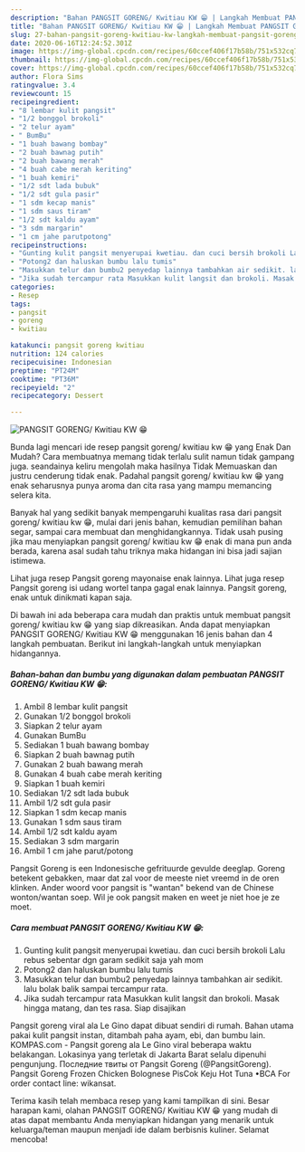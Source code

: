 ```yaml
---
description: "Bahan PANGSIT GORENG/ Kwitiau KW 😁 | Langkah Membuat PANGSIT GORENG/ Kwitiau KW 😁 Yang Menggugah Selera"
title: "Bahan PANGSIT GORENG/ Kwitiau KW 😁 | Langkah Membuat PANGSIT GORENG/ Kwitiau KW 😁 Yang Menggugah Selera"
slug: 27-bahan-pangsit-goreng-kwitiau-kw-langkah-membuat-pangsit-goreng-kwitiau-kw-yang-menggugah-selera
date: 2020-06-16T12:24:52.301Z
image: https://img-global.cpcdn.com/recipes/60ccef406f17b58b/751x532cq70/pangsit-goreng-kwitiau-kw-😁-foto-resep-utama.jpg
thumbnail: https://img-global.cpcdn.com/recipes/60ccef406f17b58b/751x532cq70/pangsit-goreng-kwitiau-kw-😁-foto-resep-utama.jpg
cover: https://img-global.cpcdn.com/recipes/60ccef406f17b58b/751x532cq70/pangsit-goreng-kwitiau-kw-😁-foto-resep-utama.jpg
author: Flora Sims
ratingvalue: 3.4
reviewcount: 15
recipeingredient:
- "8 lembar kulit pangsit"
- "1/2 bonggol brokoli"
- "2 telur ayam"
- " BumBu"
- "1 buah bawang bombay"
- "2 buah bawnag putih"
- "2 buah bawang merah"
- "4 buah cabe merah keriting"
- "1 buah kemiri"
- "1/2 sdt lada bubuk"
- "1/2 sdt gula pasir"
- "1 sdm kecap manis"
- "1 sdm saus tiram"
- "1/2 sdt kaldu ayam"
- "3 sdm margarin"
- "1 cm jahe parutpotong"
recipeinstructions:
- "Gunting kulit pangsit menyerupai kwetiau. dan cuci bersih brokoli Lalu rebus sebentar dgn garam sedikit saja yah mom"
- "Potong2 dan haluskan bumbu lalu tumis"
- "Masukkan telur dan bumbu2 penyedap lainnya tambahkan air sedikit. lalu bolak balik sampai tercampur rata."
- "Jika sudah tercampur rata Masukkan kulit langsit dan brokoli. Masak hingga matang, dan tes rasa. Siap disajikan"
categories:
- Resep
tags:
- pangsit
- goreng
- kwitiau

katakunci: pangsit goreng kwitiau 
nutrition: 124 calories
recipecuisine: Indonesian
preptime: "PT24M"
cooktime: "PT36M"
recipeyield: "2"
recipecategory: Dessert

---
```



![PANGSIT GORENG/ Kwitiau KW 😁](https://img-global.cpcdn.com/recipes/60ccef406f17b58b/751x532cq70/pangsit-goreng-kwitiau-kw-😁-foto-resep-utama.jpg)

Bunda lagi mencari ide resep pangsit goreng/ kwitiau kw 😁 yang Enak Dan Mudah? Cara membuatnya memang tidak terlalu sulit namun tidak gampang juga. seandainya keliru mengolah maka hasilnya Tidak Memuaskan dan justru cenderung tidak enak. Padahal pangsit goreng/ kwitiau kw 😁 yang enak seharusnya punya aroma dan cita rasa yang mampu memancing selera kita.

Banyak hal yang sedikit banyak mempengaruhi kualitas rasa dari pangsit goreng/ kwitiau kw 😁, mulai dari jenis bahan, kemudian pemilihan bahan segar, sampai cara membuat dan menghidangkannya. Tidak usah pusing jika mau menyiapkan pangsit goreng/ kwitiau kw 😁 enak di mana pun anda berada, karena asal sudah tahu triknya maka hidangan ini bisa jadi sajian istimewa.

Lihat juga resep Pangsit goreng mayonaise enak lainnya. Lihat juga resep Pangsit goreng isi udang wortel tanpa gagal enak lainnya. Pangsit goreng, enak untuk dinikmati kapan saja.


Di bawah ini ada beberapa cara mudah dan praktis untuk membuat pangsit goreng/ kwitiau kw 😁 yang siap dikreasikan. Anda dapat menyiapkan PANGSIT GORENG/ Kwitiau KW 😁 menggunakan 16 jenis bahan dan 4 langkah pembuatan. Berikut ini langkah-langkah untuk menyiapkan hidangannya.

<!--inarticleads1-->

##### Bahan-bahan dan bumbu yang digunakan dalam pembuatan PANGSIT GORENG/ Kwitiau KW 😁:

1. Ambil 8 lembar kulit pangsit
1. Gunakan 1/2 bonggol brokoli
1. Siapkan 2 telur ayam
1. Gunakan  BumBu
1. Sediakan 1 buah bawang bombay
1. Siapkan 2 buah bawnag putih
1. Gunakan 2 buah bawang merah
1. Gunakan 4 buah cabe merah keriting
1. Siapkan 1 buah kemiri
1. Sediakan 1/2 sdt lada bubuk
1. Ambil 1/2 sdt gula pasir
1. Siapkan 1 sdm kecap manis
1. Gunakan 1 sdm saus tiram
1. Ambil 1/2 sdt kaldu ayam
1. Sediakan 3 sdm margarin
1. Ambil 1 cm jahe parut/potong


Pangsit Goreng is een Indonesische gefrituurde gevulde deeglap. Goreng betekent gebakken, maar dat zal voor de meeste niet vreemd in de oren klinken. Ander woord voor pangsit is &#34;wantan&#34; bekend van de Chinese wonton/wantan soep. Wil je ook pangsit maken en weet je niet hoe je ze moet. 

<!--inarticleads2-->

##### Cara membuat PANGSIT GORENG/ Kwitiau KW 😁:

1. Gunting kulit pangsit menyerupai kwetiau. dan cuci bersih brokoli Lalu rebus sebentar dgn garam sedikit saja yah mom
1. Potong2 dan haluskan bumbu lalu tumis
1. Masukkan telur dan bumbu2 penyedap lainnya tambahkan air sedikit. lalu bolak balik sampai tercampur rata.
1. Jika sudah tercampur rata Masukkan kulit langsit dan brokoli. Masak hingga matang, dan tes rasa. Siap disajikan


Pangsit goreng viral ala Le Gino dapat dibuat sendiri di rumah. Bahan utama pakai kulit pangsit instan, ditambah paha ayam, ebi, dan bumbu lain. KOMPAS.com - Pangsit goreng ala Le Gino viral beberapa waktu belakangan. Lokasinya yang terletak di Jakarta Barat selalu dipenuhi pengunjung. Последние твиты от Pangsit Goreng (@PangsitGoreng). Pangsit Goreng Frozen Chicken Bolognese PisCok Keju Hot Tuna •BCA For order contact line: wikansat. 

Terima kasih telah membaca resep yang kami tampilkan di sini. Besar harapan kami, olahan PANGSIT GORENG/ Kwitiau KW 😁 yang mudah di atas dapat membantu Anda menyiapkan hidangan yang menarik untuk keluarga/teman maupun menjadi ide dalam berbisnis kuliner. Selamat mencoba!
